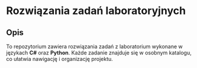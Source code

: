 # Rozwiązania zadań laboratoryjnych

## Opis
To repozytorium zawiera rozwiązania zadań z laboratorium wykonane w językach **C#** oraz **Python**.
Każde zadanie znajduje się w osobnym katalogu, co ułatwia nawigację i organizację projektu.

